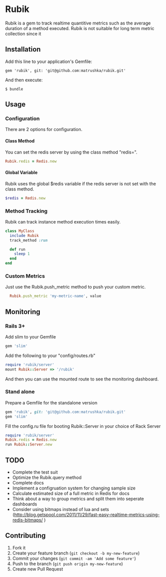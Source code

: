 # Rubik

Rubik is a gem to track realtime quantitive metrics such as the average duration of a method executed. Rubik is not suitable for long term metric collection since it

## Installation

Add this line to your application's Gemfile:

    gem 'rubik', git: 'git@github.com:matrushka/rubik.git'

And then execute:

    $ bundle

## Usage
### Configuration
There are 2 options for configuration.

#### Class Method
You can set the redis server by using the class method "redis=".

```ruby
Rubik.redis = Redis.new
```

#### Global Variable
Rubik uses the global $redis variable if the redis server is not set with the class method.

```ruby
$redis = Redis.new
```


### Method Tracking
Rubik can track instance method execution times easily.

```ruby
class MyClass
  include Rubik
  track_method :run

  def run
    sleep 1
  end
end
```

### Custom Metrics
Just use the Rubik.push_metric method to push your custom metric.

```ruby
  Rubik.push_metric 'my-metric-name', value
```

## Monitoring
### Rails 3+

Add slim to your Gemfile

```ruby
gem 'slim'
```

Add the following to your  "config/routes.rb"

```ruby
require 'rubik/server'
mount Rubik::Server => '/rubik'
```

And then you can use the mounted route to see the monitoring dashboard.

### Stand alone

Prepare a Gemfile for the standalone version

```ruby
gem 'rubik', git: 'git@github.com:matrushka/rubik.git'
gem 'slim'
```

Fill the config.ru file for booting Rubik::Server in your choice of Rack Server

```ruby
require 'rubik/server'
Rubik.redis = Redis.new
run Rubik::Server.new
```

## TODO
* Complete the test suit
* Optimize the Rubik.query method
* Complete docs
* Implement a configruation system for changing sample size
* Calculate estimated size of a full metric in Redis for docs
* Think about a way to group metrics and split them into seperate dashboards
* Consider using bitmaps instead of lua and sets (http://blog.getspool.com/2011/11/29/fast-easy-realtime-metrics-using-redis-bitmaps/ )

## Contributing

1. Fork it
2. Create your feature branch (`git checkout -b my-new-feature`)
3. Commit your changes (`git commit -am 'Add some feature'`)
4. Push to the branch (`git push origin my-new-feature`)
5. Create new Pull Request
